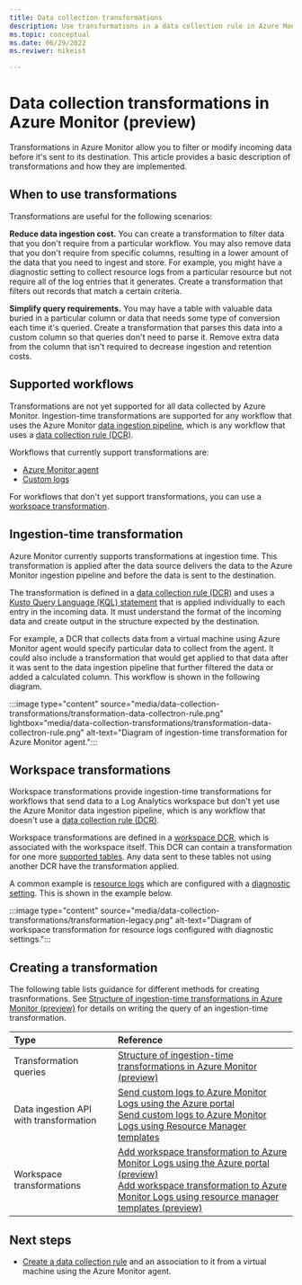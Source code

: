 ```yaml
---
title: Data collection transformations
description: Use transformations in a data collection rule in Azure Monitor to filter and modify incoming data.
ms.topic: conceptual
ms.date: 06/29/2022
ms.reviwer: nikeist

---
```


# Data collection transformations in Azure Monitor (preview)
Transformations in Azure Monitor allow you to filter or modify incoming data before it's sent to its destination. This article provides a basic description of transformations and how they are implemented.

## When to use transformations
Transformations are useful for the following scenarios:

**Reduce data ingestion cost.** You can create a transformation to filter data that you don't require from a particular workflow. You may also remove data that you don't require from specific columns, resulting in a lower amount of the data that you need to ingest and store. For example, you might have a diagnostic setting to collect resource logs from a particular resource but not require all of the log entries that it generates. Create a transformation that filters out records that match a certain criteria. 

**Simplify query requirements.** You may have a table with valuable data buried in a particular column or data that needs some type of conversion each time it's queried. Create a transformation that parses this data into a custom column so that queries don't need to parse it. Remove extra data from the column that isn't required to decrease ingestion and retention costs.

## Supported workflows
Transformations are not yet supported for all data collected by Azure Monitor. Ingestion-time transformations are supported for any workflow that uses the Azure Monitor [data ingestion pipeline](../data-collection.md), which is any workflow that uses a [data collection rule (DCR)](data-collection-rule-overview.md).

 Workflows that currently support transformations are:

- [Azure Monitor agent](../agents/data-collection-rule-azure-monitor-agent.md)
- [Custom logs](../logs/data-ingestion-api-overview.md)

For workflows that don't yet support transformations, you can use a [workspace transformation](#workspace-transformations).

## Ingestion-time transformation
Azure Monitor currently supports transformations at ingestion time. This transformation is applied after the data source delivers the data to the Azure Monitor ingestion pipeline and before the data is sent to the destination.

The transformation is defined in a [data collection rule (DCR)](data-collection-rule-overview.md) and uses a [Kusto Query Language (KQL) statement]() that is applied individually to each entry in the incoming data. It must understand the format of the incoming data and create output in the structure expected by the destination.

For example, a DCR that collects data from a virtual machine using Azure Monitor agent would specify particular data to collect from the agent. It could also include a transformation that would get applied to that data after it was sent to the data ingestion pipeline that further filtered the data or added a calculated column. This workflow is shown in the following diagram.

:::image type="content" source="media/data-collection-transformations/transformation-data-collectron-rule.png" lightbox="media/data-collection-transformations/transformation-data-collectron-rule.png" alt-text="Diagram of ingestion-time transformation for Azure Monitor agent.":::


## Workspace transformations
Workspace transformations provide ingestion-time transformations for workflows that send data to a Log Analytics workspace but don't yet use the Azure Monitor data ingestion pipeline, which is any workflow that doesn't use a [data collection rule (DCR)](data-collection-rule-overview.md). 

Workspace transformations are defined in a [workspace DCR](data-collection-rule-overview.md#types-of-data-collection-rules), which is associated with the workspace itself. This DCR can contain a transformation for one more [supported tables](../logs/tables-feature-support.md). Any data sent to these tables not using another DCR have the transformation applied. 

A common example is [resource logs](resource-logs.md) which are configured with a [diagnostic setting](diagnostic-settings.md). This is shown in the example below. 

:::image type="content" source="media/data-collection-transformations/transformation-legacy.png" alt-text="Diagram of workspace transformation for resource logs configured with diagnostic settings.":::

## Creating a transformation
The following table lists guidance for different methods for creating trasnformations. See [Structure of ingestion-time transformations in Azure Monitor (preview)](ingestion-time-transformations-structure.md) for details on writing the query of an ingestion-time transformation.  

| Type | Reference |
|:---|:---|
| Transformation queries | [Structure of ingestion-time transformations in Azure Monitor (preview)](ingestion-time-transformations-structure.md) |
| Data ingestion API with transformation | [Send custom logs to Azure Monitor Logs using the Azure portal](../logs/tutorial-data-ingestion-portal.md)<br>[Send custom logs to Azure Monitor Logs using Resource Manager templates](../logs/tutorial-data-ingestion-api.md) |
| Workspace transformations | [Add workspace transformation to Azure Monitor Logs using the Azure portal (preview)](tutorial-workspace-transformations-portal.md)<br>[Add workspace transformation to Azure Monitor Logs using resource manager templates (preview)](tutorial-workspace-transformations-api.md)


## Next steps

- [Create a data collection rule](../agents/data-collection-rule-azure-monitor-agent.md) and an association to it from a virtual machine using the Azure Monitor agent.
